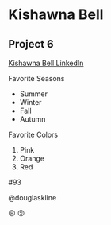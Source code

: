 Kishawna Bell
===

## Project 6

[Kishawna Bell LinkedIn](https://www.linkedin.com/in/kishawna-bell-516626194)

Favorite Seasons
* Summer
* Winter
* Fall 
* Autumn 

Favorite Colors 
1. Pink
2. Orange
3. Red 

#93

@douglaskline

:weary: :confused: